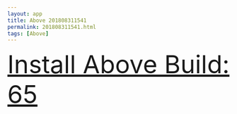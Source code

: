 ```yaml
---
layout: app
title: Above 201808311541
permalink: 201808311541.html
tags: [Above]
---
```

<div class="pure-g">
    <div class="pure-u-1-1" style="font-size: 4em">
        <a class="pure-button-primary" href="itms-services://?action=download-manifest&url=https%3A%2F%2Flitsungyisigono.github.io%2FTestScript%2Fmanifests%2F201808311541.plist"><i class="fa fa-download" aria-hidden="true"></i>Install Above Build: 65</a>
    </div>
</div>